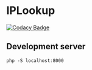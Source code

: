 # IPLookup

[![Codacy Badge](https://api.codacy.com/project/badge/Grade/fd26188110514d7d90472bf5b721621d)](https://www.codacy.com/app/theel0ja/IPLookup?utm_source=github.com&amp;utm_medium=referral&amp;utm_content=theel0ja/IPLookup&amp;utm_campaign=Badge_Grade)

## Development server
`php -S localhost:8000`